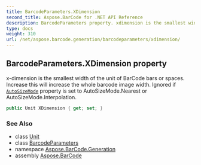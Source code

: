 ```yaml
---
title: BarcodeParameters.XDimension
second_title: Aspose.BarCode for .NET API Reference
description: BarcodeParameters property. xdimension is the smallest width of the unit of BarCode bars or spaces. Increase this will increase the whole barcode image width. Ignored if AutoSizeMode property is set to AutoSizeMode.Nearest or AutoSizeMode.Interpolation
type: docs
weight: 310
url: /net/aspose.barcode.generation/barcodeparameters/xdimension/
---
```

## BarcodeParameters.XDimension property

x-dimension is the smallest width of the unit of BarCode bars or spaces. Increase this will increase the whole barcode image width. Ignored if [`AutoSizeMode`](../../basegenerationparameters/autosizemode/) property is set to AutoSizeMode.Nearest or AutoSizeMode.Interpolation.

```csharp
public Unit XDimension { get; set; }
```

### See Also

* class [Unit](../../unit/)
* class [BarcodeParameters](../)
* namespace [Aspose.BarCode.Generation](../../barcodeparameters/)
* assembly [Aspose.BarCode](../../../)


